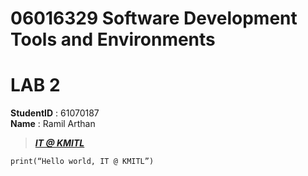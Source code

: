 # 06016329 Software Development Tools and Environments
  
  
# LAB 2  
  
  
**StudentID** : 61070187  
**Name** : Ramil Arthan

>[***IT @ KMITL***](www.google.com)
```
print(“Hello world, IT @ KMITL”)
```

